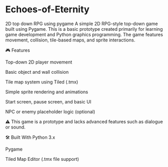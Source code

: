 # Echoes-of-Eternity
2D top down RPG using pygame
A simple 2D RPG-style top-down game built using Pygame. This is a basic prototype created primarily for learning game development and Python graphics programming. The game features movement, collision, tile-based maps, and sprite interactions.

🎮 Features

Top-down 2D player movement

Basic object and wall collision

Tile map system using Tiled (.tmx)

Simple sprite rendering and animations

Start screen, pause screen, and basic UI

NPC or enemy placeholder logic (optional)

⚠️ This game is a prototype and lacks advanced features such as dialogue or sound.

🛠️ Built With
Python 3.x

Pygame

Tiled Map Editor (.tmx file support)
